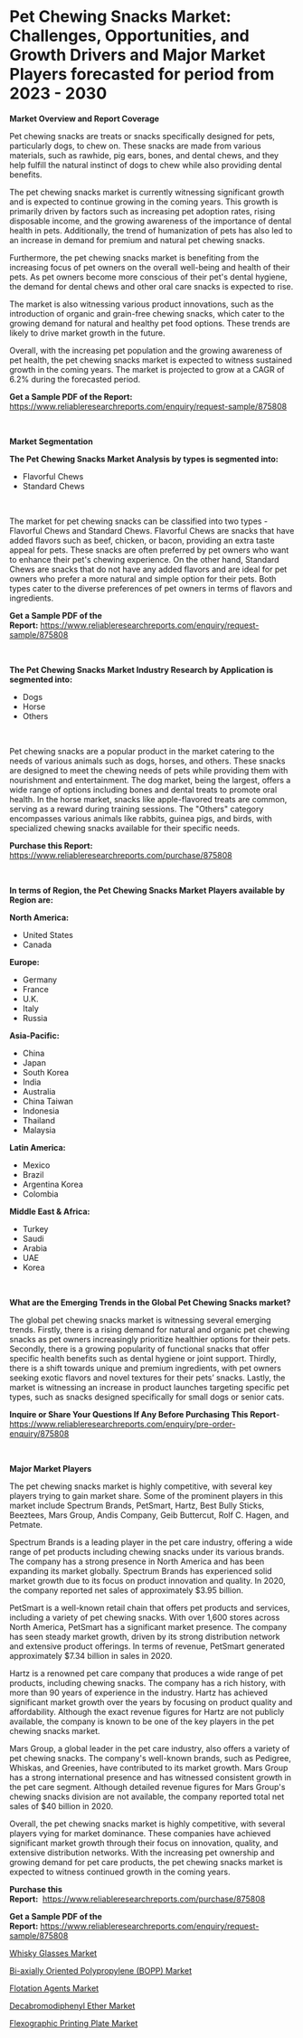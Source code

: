 <p><h1>Pet Chewing Snacks Market: Challenges, Opportunities, and Growth Drivers and Major Market Players forecasted for period from 2023 - 2030</h1></p><p><strong>Market Overview and Report Coverage</strong></p>
<p><p>Pet chewing snacks are treats or snacks specifically designed for pets, particularly dogs, to chew on. These snacks are made from various materials, such as rawhide, pig ears, bones, and dental chews, and they help fulfill the natural instinct of dogs to chew while also providing dental benefits.</p><p>The pet chewing snacks market is currently witnessing significant growth and is expected to continue growing in the coming years. This growth is primarily driven by factors such as increasing pet adoption rates, rising disposable income, and the growing awareness of the importance of dental health in pets. Additionally, the trend of humanization of pets has also led to an increase in demand for premium and natural pet chewing snacks.</p><p>Furthermore, the pet chewing snacks market is benefiting from the increasing focus of pet owners on the overall well-being and health of their pets. As pet owners become more conscious of their pet's dental hygiene, the demand for dental chews and other oral care snacks is expected to rise.</p><p>The market is also witnessing various product innovations, such as the introduction of organic and grain-free chewing snacks, which cater to the growing demand for natural and healthy pet food options. These trends are likely to drive market growth in the future.</p><p>Overall, with the increasing pet population and the growing awareness of pet health, the pet chewing snacks market is expected to witness sustained growth in the coming years. The market is projected to grow at a CAGR of 6.2% during the forecasted period.</p></p>
<p><strong>Get a Sample PDF of the Report:</strong> <a href="https://www.reliableresearchreports.com/enquiry/request-sample/875808">https://www.reliableresearchreports.com/enquiry/request-sample/875808</a></p>
<p>&nbsp;</p>
<p><strong>Market Segmentation</strong></p>
<p><strong>The Pet Chewing Snacks Market Analysis by types is segmented into:</strong></p>
<p><ul><li>Flavorful Chews</li><li>Standard Chews</li></ul></p>
<p>&nbsp;</p>
<p><p>The market for pet chewing snacks can be classified into two types - Flavorful Chews and Standard Chews. Flavorful Chews are snacks that have added flavors such as beef, chicken, or bacon, providing an extra taste appeal for pets. These snacks are often preferred by pet owners who want to enhance their pet's chewing experience. On the other hand, Standard Chews are snacks that do not have any added flavors and are ideal for pet owners who prefer a more natural and simple option for their pets. Both types cater to the diverse preferences of pet owners in terms of flavors and ingredients.</p></p>
<p><strong>Get a Sample PDF of the Report:</strong>&nbsp;<a href="https://www.reliableresearchreports.com/enquiry/request-sample/875808">https://www.reliableresearchreports.com/enquiry/request-sample/875808</a></p>
<p>&nbsp;</p>
<p><strong>The Pet Chewing Snacks Market Industry Research by Application is segmented into:</strong></p>
<p><ul><li>Dogs</li><li>Horse</li><li>Others</li></ul></p>
<p>&nbsp;</p>
<p><p>Pet chewing snacks are a popular product in the market catering to the needs of various animals such as dogs, horses, and others. These snacks are designed to meet the chewing needs of pets while providing them with nourishment and entertainment. The dog market, being the largest, offers a wide range of options including bones and dental treats to promote oral health. In the horse market, snacks like apple-flavored treats are common, serving as a reward during training sessions. The "Others" category encompasses various animals like rabbits, guinea pigs, and birds, with specialized chewing snacks available for their specific needs.</p></p>
<p><strong>Purchase this Report:</strong>&nbsp; <a href="https://www.reliableresearchreports.com/purchase/875808">https://www.reliableresearchreports.com/purchase/875808</a></p>
<p>&nbsp;</p>
<p><strong>In terms of Region, the Pet Chewing Snacks Market Players available by Region are:</strong></p>
<p>
    <p> <strong> North America: </strong>
        <ul>
            <li>United States</li>
            <li>Canada</li>
        </ul>
        </p> 
    <p> <strong> Europe: </strong>
        <ul>
            <li>Germany</li>
            <li>France</li>
            <li>U.K.</li>
            <li>Italy</li>
            <li>Russia</li>
        </ul>
        </p> 
    <p> <strong> Asia-Pacific: </strong>
        <ul>
            <li>China</li>
            <li>Japan</li>
            <li>South Korea</li>
            <li>India</li>
            <li>Australia</li>
            <li>China Taiwan</li>
            <li>Indonesia</li>
            <li>Thailand</li>
            <li>Malaysia</li>
        </ul>
        </p> 
    <p> <strong> Latin America: </strong>
        <ul>
            <li>Mexico</li>
            <li>Brazil</li>
            <li>Argentina Korea</li>
            <li>Colombia</li>
        </ul>
        </p> 
    <p> <strong> Middle East & Africa: </strong>
        <ul>
            <li>Turkey</li>
            <li>Saudi</li>
            <li>Arabia</li>
            <li>UAE</li>
            <li>Korea</li>
        </ul>
    </p>
    </p>
<p>&nbsp;</p>
<p><strong>What are the Emerging Trends in the Global Pet Chewing Snacks market?</strong></p>
<p><p>The global pet chewing snacks market is witnessing several emerging trends. Firstly, there is a rising demand for natural and organic pet chewing snacks as pet owners increasingly prioritize healthier options for their pets. Secondly, there is a growing popularity of functional snacks that offer specific health benefits such as dental hygiene or joint support. Thirdly, there is a shift towards unique and premium ingredients, with pet owners seeking exotic flavors and novel textures for their pets’ snacks. Lastly, the market is witnessing an increase in product launches targeting specific pet types, such as snacks designed specifically for small dogs or senior cats.</p></p>
<p><strong>Inquire or Share Your Questions If Any Before Purchasing This Report</strong>- <a href="https://www.reliableresearchreports.com/enquiry/pre-order-enquiry/875808">https://www.reliableresearchreports.com/enquiry/pre-order-enquiry/875808</a></p>
<p>&nbsp;</p>
<p><strong>Major Market Players</strong></p>
<p><p>The pet chewing snacks market is highly competitive, with several key players trying to gain market share. Some of the prominent players in this market include Spectrum Brands, PetSmart, Hartz, Best Bully Sticks, Beeztees, Mars Group, Andis Company, Geib Buttercut, Rolf C. Hagen, and Petmate.</p><p>Spectrum Brands is a leading player in the pet care industry, offering a wide range of pet products including chewing snacks under its various brands. The company has a strong presence in North America and has been expanding its market globally. Spectrum Brands has experienced solid market growth due to its focus on product innovation and quality. In 2020, the company reported net sales of approximately $3.95 billion.</p><p>PetSmart is a well-known retail chain that offers pet products and services, including a variety of pet chewing snacks. With over 1,600 stores across North America, PetSmart has a significant market presence. The company has seen steady market growth, driven by its strong distribution network and extensive product offerings. In terms of revenue, PetSmart generated approximately $7.34 billion in sales in 2020.</p><p>Hartz is a renowned pet care company that produces a wide range of pet products, including chewing snacks. The company has a rich history, with more than 90 years of experience in the industry. Hartz has achieved significant market growth over the years by focusing on product quality and affordability. Although the exact revenue figures for Hartz are not publicly available, the company is known to be one of the key players in the pet chewing snacks market.</p><p>Mars Group, a global leader in the pet care industry, also offers a variety of pet chewing snacks. The company's well-known brands, such as Pedigree, Whiskas, and Greenies, have contributed to its market growth. Mars Group has a strong international presence and has witnessed consistent growth in the pet care segment. Although detailed revenue figures for Mars Group's chewing snacks division are not available, the company reported total net sales of $40 billion in 2020.</p><p>Overall, the pet chewing snacks market is highly competitive, with several players vying for market dominance. These companies have achieved significant market growth through their focus on innovation, quality, and extensive distribution networks. With the increasing pet ownership and growing demand for pet care products, the pet chewing snacks market is expected to witness continued growth in the coming years.</p></p>
<p><strong>Purchase this Report:</strong>&nbsp;&nbsp;<a href="https://www.reliableresearchreports.com/purchase/875808">https://www.reliableresearchreports.com/purchase/875808</a></p>
<p></p>
<p><strong>Get a Sample PDF of the Report:</strong>&nbsp;<a href="https://www.reliableresearchreports.com/enquiry/request-sample/875808">https://www.reliableresearchreports.com/enquiry/request-sample/875808</a></p>
<p><p><a href="https://medium.com/@porteradams98/whisky-glasses-market-size-growth-forecast-2023-2030-87017b2e49de">Whisky Glasses Market</a></p><p><a href="https://issuu.com/reportprime-2/docs/bi-axially-oriented-polypropylene-bopp-market-size?fr=xKAE9_zU1NQ">Bi-axially Oriented Polypropylene (BOPP) Market</a></p><p><a href="https://www.linkedin.com/pulse/flotation-agents-market-challenges-opportunities-growth-3mpme/">Flotation Agents Market</a></p><p><a href="https://issuu.com/reportprime-2/docs/decabromodiphenyl-ether-market-size-2030.pptx?fr=xKAE9_zU1NQ">Decabromodiphenyl Ether Market</a></p><p><a href="https://www.linkedin.com/pulse/flexographic-printing-plate-market-size-share-amp-trends-k3ore/">Flexographic Printing Plate Market</a></p></p>